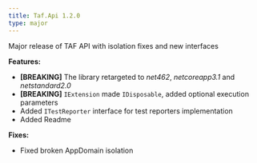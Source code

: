 ```yaml
---
title: Taf.Api 1.2.0
type: major
---
```


Major release of TAF API with isolation fixes and new interfaces

**Features:**

* **[BREAKING]** The library retargeted to _net462_, _netcoreapp3.1_ and _netstandard2.0_
* **[BREAKING]** `IExtension` made `IDisposable`, added optional execution parameters
* Added `ITestReporter` interface for test reporters implementation
* Added Readme

**Fixes:**

* Fixed broken AppDomain isolation
